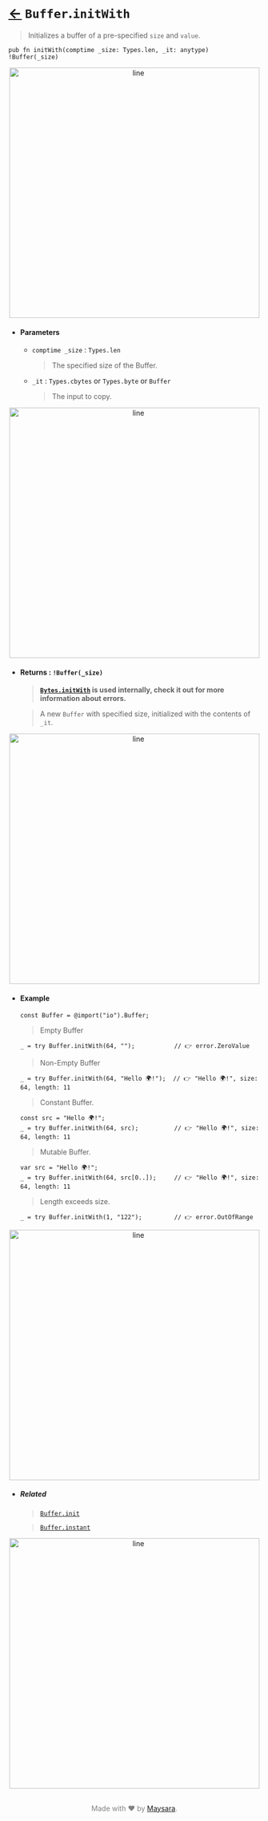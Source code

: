 # [←](../Buffer.md) `Buffer`.`initWith`

> Initializes a buffer of a pre-specified `size` and `value`.

```zig
pub fn initWith(comptime _size: Types.len, _it: anytype) !Buffer(_size)
```


<div align="center">
<img src="https://raw.githubusercontent.com/Super-ZIG/io/refs/heads/main/docs/_dist/img/md/line.png" alt="line" style="width:500px;"/>
</div>

- #### Parameters

    - `comptime _size` : `Types.len`

        > The specified size of the Buffer.

    - `_it` : `Types.cbytes` or `Types.byte` or `Buffer`

        > The input to copy.

<div align="center">
<img src="https://raw.githubusercontent.com/Super-ZIG/io/refs/heads/main/docs/_dist/img/md/line.png" alt="line" style="width:500px;"/>
</div>

- #### Returns : `!Buffer(_size)`

    > **[`Bytes.initWith`](../../Bytes/api/initWith.md) is used internally, check it out for more information about errors.**

    > A new `Buffer` with specified size, initialized with the contents of `_it`.

<div align="center">
<img src="https://raw.githubusercontent.com/Super-ZIG/io/refs/heads/main/docs/_dist/img/md/line.png" alt="line" style="width:500px;"/>
</div>

- #### Example

    ```zig
    const Buffer = @import("io").Buffer;
    ```

    > Empty Buffer

    ```zig
    _ = try Buffer.initWith(64, "");           // 👉 error.ZeroValue
    ```

    > Non-Empty Buffer

    ```zig
    _ = try Buffer.initWith(64, "Hello 🌍!");  // 👉 "Hello 🌍!", size: 64, length: 11
    ```

    > Constant Buffer.

    ```zig
    const src = "Hello 🌍!";
    _ = try Buffer.initWith(64, src);          // 👉 "Hello 🌍!", size: 64, length: 11
    ```

    > Mutable Buffer.

    ```zig
    var src = "Hello 🌍!";
    _ = try Buffer.initWith(64, src[0..]);     // 👉 "Hello 🌍!", size: 64, length: 11
    ```

    > Length exceeds size.

    ```zig
    _ = try Buffer.initWith(1, "122");         // 👉 error.OutOfRange
    ```

<div align="center">
<img src="https://raw.githubusercontent.com/Super-ZIG/io/refs/heads/main/docs/_dist/img/md/line.png" alt="line" style="width:500px;"/>
</div>

- ##### Related

  > [`Buffer.init`](./init.md)

  > [`Buffer.instant`](./instant.md)


<div align="center">
<img src="https://raw.githubusercontent.com/Super-ZIG/io/refs/heads/main/docs/_dist/img/md/line.png" alt="line" style="width:500px;"/>
</div>

<p align="center" style="color:grey;"><br />Made with ❤️ by <a href="http://github.com/maysara-elshewehy" target="blank">Maysara</a>.</p>